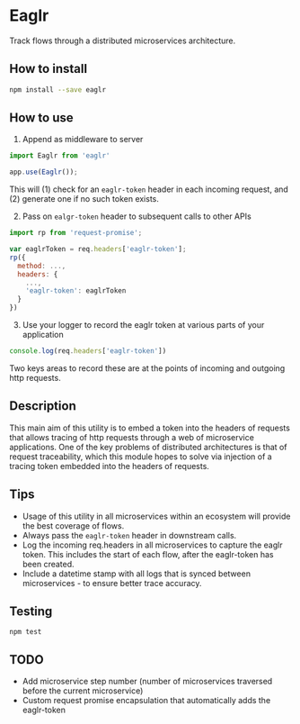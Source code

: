 # Eaglr

Track flows through a distributed microservices architecture.

## How to install

```bash
npm install --save eaglr
```

## How to use

1. Append as middleware to server

```javascript
import Eaglr from 'eaglr'

app.use(Eaglr());
```

This will (1) check for an `eaglr-token` header in each incoming request, and (2) generate one if no such token exists.

2. Pass on `ealgr-token` header to subsequent calls to other APIs

```javascript
import rp from 'request-promise';

var eaglrToken = req.headers['eaglr-token'];
rp({
  method: ...,
  headers: {
    ...,
    'eaglr-token': eaglrToken
  }
})
```

3. Use your logger to record the eaglr token at various parts of your application

```javascript
console.log(req.headers['eaglr-token'])
```

Two keys areas to record these are at the points of incoming and outgoing http requests.

## Description

This main aim of this utility is to embed a token into the headers of requests that allows tracing of http requests through a web of microservice applications. One of the key problems of distributed architectures is that of request traceability, which this module hopes to solve via injection of a tracing token embedded into the headers of requests.

## Tips

- Usage of this utility in all microservices within an ecosystem will provide the best coverage of flows.
- Always pass the `eaglr-token` header in downstream calls.
- Log the incoming req.headers in all microservices to capture the eaglr token. This includes the start of each flow, after the eaglr-token has been created.
- Include a datetime stamp with all logs that is synced between microservices - to ensure better trace accuracy.

## Testing

`npm test`

## TODO

- Add microservice step number (number of microservices traversed before the current microservice)
- Custom request promise encapsulation that automatically adds the eaglr-token
